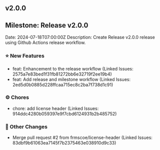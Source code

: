 

## v2.0.0

## Milestone: Release v2.0.0
Date: 2024-07-18T07:00:00Z
Description: Create Release v2.0.0 release using Github Actions release workflow.

### ⭐️ New Features

- feat: Enhancement to the release workflow (Linked Issues: 2575a7e83bed1f31fb81272bb6e32719f2ee19b4)
- feat: Add release and milestone workflow (Linked Issues: 2ed5d0b0885d228ffcaa715ec8c2ba7f738d1c91)

### ⚙️ Chores

- chore: add license header (Linked Issues: 914ddc4280b059397e9f7cbd6124931b2b485752)

### 📝 Other Changes

- Merge pull request #2 from frmscoe/license-header (Linked Issues: 83dbf9b61063ea7145f7b2375463e038910d9c33)


